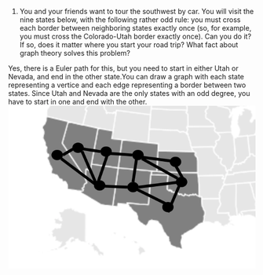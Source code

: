 1. You and your friends want to tour the southwest by car. You will visit the nine states below, with the following rather odd rule: you must cross each border between neighboring states exactly once (so, for example, you must cross the Colorado-Utah border exactly once). Can you do it? If so, does it matter where you start your road trip? What fact about graph theory solves this problem?

Yes, there is a Euler path for this, but you need to start in either Utah or Nevada, and end in the other state.You can draw a graph with each state representing a vertice and each edge representing a border between two states. Since Utah and Nevada are the only states with an odd degree, you have to start in one and end with the other.
![map](https://github.com/thirdball/csc208/blob/main/Screen%20Shot%202024-05-30%20at%205.56.28%20PM.png)
